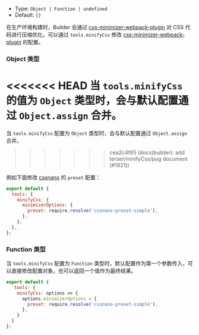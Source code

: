 - Type: `Object | Function | undefined`
- Default: `{}`

在生产环境构建时，Builder 会通过 [css-minimizer-webpack-plugin](https://github.com/webpack-contrib/css-minimizer-webpack-plugin) 对 CSS 代码进行压缩优化。可以通过 `tools.minifyCss` 修改 [css-minimizer-webpack-plugin](https://github.com/webpack-contrib/css-minimizer-webpack-plugin) 的配置。

### Object 类型

<<<<<<< HEAD
当 `tools.minifyCss` 的值为 `Object` 类型时，会与默认配置通过 `Object.assign` 合并。
=======
当 `tools.minifyCss` 配置为 `Object` 类型时，会与默认配置通过 `Object.assign` 合并。
>>>>>>> cea2c4f65 (docs(builder): add terser/minifyCss/pug document (#1821))

例如下面修改 [cssnano](https://cssnano.co/) 的 `preset` 配置：

```js
export default {
  tools: {
    minifyCss: {
      minimizerOptions: {
        preset: require.resolve('cssnano-preset-simple'),
      },
    },
  },
};
```

### Function 类型

当 `tools.minifyCss` 配置为 `Function` 类型时，默认配置作为第一个参数传入，可以直接修改配置对象，也可以返回一个值作为最终结果。

```js
export default {
   tools: {
    minifyCss: options => {
      options.minimizerOptions = {
        preset: require.resolve('cssnano-preset-simple'),
      },
    }
  }
};
```
